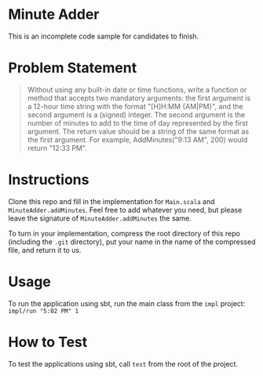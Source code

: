 # Minute Adder
This is an incomplete code sample for candidates to finish.

# Problem Statement
> Without using any built-in date or time functions, write a function or method that accepts two mandatory arguments: 
> the first argument is a 12-hour time string with the format "[H]H:MM {AM|PM}", and the second argument is a (signed) integer. 
> The second argument is the number of minutes to add to the time of day represented by the first argument. 
> The return value should be a string of the same format as the first argument. For example, AddMinutes("9:13 AM", 200) would return "12:33 PM".

# Instructions
Clone this repo and fill in the implementation for `Main.scala` and `MinuteAdder.addMinutes`. Feel free to add whatever you need, but please leave the signature of `MinuteAdder.addMinutes` the same.

To turn in your implementation, compress the root directory of this repo (including the `.git` directory), put your name in the name of the compressed file, and return it to us.

# Usage
To run the application using sbt, run the main class from the `impl` project: `impl/run "5:02 PM" 1`

# How to Test
To test the applications using sbt, call `test` from the root of the project.


